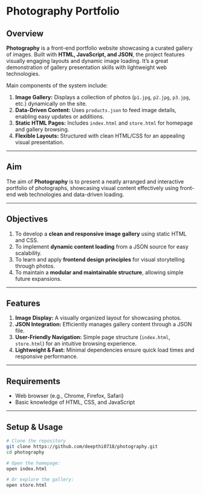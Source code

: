 
# Photography Portfolio

## Overview
**Photography** is a front-end portfolio website showcasing a curated gallery of images. Built with **HTML, JavaScript, and JSON**, the project features visually engaging layouts and dynamic image loading. It’s a great demonstration of gallery presentation skills with lightweight web technologies.

Main components of the system include:
1. **Image Gallery:** Displays a collection of photos (`p1.jpg`, `p2.jpg`, `p3.jpg`, etc.) dynamically on the site.
2. **Data-Driven Content:** Uses `products.json` to feed image details, enabling easy updates or additions.
3. **Static HTML Pages:** Includes `index.html` and `store.html` for homepage and gallery browsing.
4. **Flexible Layouts:** Structured with clean HTML/CSS for an appealing visual presentation.

---

## Aim
The aim of **Photography** is to present a neatly arranged and interactive portfolio of photographs, showcasing visual content effectively using front-end web technologies and data-driven loading.

---

## Objectives
1. To develop a **clean and responsive image gallery** using static HTML and CSS.
2. To implement **dynamic content loading** from a JSON source for easy scalability.
3. To learn and apply **frontend design principles** for visual storytelling through photos.
4. To maintain a **modular and maintainable structure**, allowing simple future expansions.

---

## Features
1. **Image Display:** A visually organized layout for showcasing photos.
2. **JSON Integration:** Efficiently manages gallery content through a JSON file.
3. **User-Friendly Navigation:** Simple page structure (`index.html`, `store.html`) for an intuitive browsing experience.
4. **Lightweight & Fast:** Minimal dependencies ensure quick load times and responsive performance.

---

## Requirements
- Web browser (e.g., Chrome, Firefox, Safari)  
- Basic knowledge of HTML, CSS, and JavaScript

---

## Setup & Usage

```bash
# Clone the repository
git clone https://github.com/deepthi0718/photography.git
cd photography

# Open the homepage:
open index.html

# Or explore the gallery:
open store.html

